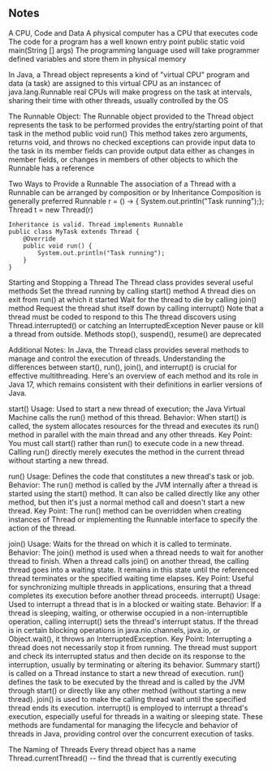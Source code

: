 ## Notes

A CPU, Code and Data
A physical computer has a CPU that executes code
The code for a program has a well known entry point
    public static void main(String [] args)
The programming language used will take programmer defined variables
and store them in physical memory

In Java, a Thread object represents a kind of "virtual CPU"
program and data (a task) are assigned to this virtual CPU as an instancec of 
java.lang.Runnable
real CPUs will make progress on the task at intervals, sharing their time
with other threads, usually controlled by the OS

The Runnable Object: 
The Runnable object provided to the Thread object
    represents the task to be performed
    provides the entry/starting point of that task in the method
        public void run()
    This method takes zero arguments, returns void, and throws no checked exceptions
    can provide input data to the task in its member fields
    can provide output data either as changes in member fields, 
    or changes in members of other objects to which the Runnable has a reference

Two Ways to Provide a Runnable
The association of a Thread with a Runnable can be arranged by composition or
by Inheritance
    Composition is generally preferred
    Runnable r = () -> { System.out.println("Task running");};
    Thread t = new Thread(r)
    
    Inheritance is valid. Thread implements Runnable
    public class MyTask extends Thread {
        @Override
        public void run() {
            System.out.println("Task running");
        }
    }

Starting and Stopping a Thread
The Thread class provides several useful methods
    Set the thread running by calling start() method
        A thread dies on exit from run() at which it started
    Wait for the thread to die by calling join() method
    Request the thread shut itself down by calling interrupt()
        Note that a thread must be coded to respond to this
        The thread discovers using Thread.interrupted() or catching an 
        InterruptedException
Never pause or kill a thread from outside. Methods stop(), suspend(), resume()
are deprecated

Additional Notes: 
In Java, the Thread class provides several methods to manage and control 
the execution of threads. Understanding the differences between 
start(), run(), join(), and interrupt() is crucial for effective multithreading. 
Here's an overview of each method and its role in Java 17, 
which remains consistent with their definitions in earlier versions of Java.

start()
Usage: Used to start a new thread of execution; the Java Virtual Machine calls 
the run() method of this thread.
Behavior: When start() is called, the system allocates resources for the thread 
and executes its run() method in parallel with the main thread and any 
other threads.
Key Point: You must call start() rather than run() to execute 
code in a new thread. Calling run() directly merely executes the 
method in the current thread without starting a new thread.

run()
Usage: Defines the code that constitutes a new thread's task or job.
Behavior: The run() method is called by the JVM internally after a thread is 
started using the start() method. 
It can also be called directly like any other method, but then it's just a 
normal method call and doesn't start a new thread.
Key Point: The run() method can be overridden when creating instances 
of Thread or implementing the Runnable interface to specify the 
action of the thread.

join()
Usage: Waits for the thread on which it is called to terminate.
Behavior: The join() method is used when a thread needs to wait for another thread to finish. When a thread calls join() on another thread, the calling thread goes into a waiting state. It remains in this state until the referenced thread terminates or the specified waiting time elapses.
Key Point: Useful for synchronizing multiple threads in applications, ensuring that a thread completes its execution before another thread proceeds.
interrupt()
Usage: Used to interrupt a thread that is in a blocked or waiting state.
Behavior: If a thread is sleeping, waiting, or otherwise occupied in a non-interruptible operation, calling interrupt() sets the thread's interrupt status. If the thread is in certain blocking operations in java.nio.channels, java.io, or Object.wait(), it throws an InterruptedException.
Key Point: Interrupting a thread does not necessarily stop it from running. The thread must support and check its interrupted status and then decide on its response to the interruption, usually by terminating or altering its behavior.
Summary
start() is called on a Thread instance to start a new thread of execution.
run() defines the task to be executed by the thread and is called by the JVM through start() or directly like any other method (without starting a new thread).
join() is used to make the calling thread wait until the specified thread ends its execution.
interrupt() is employed to interrupt a thread's execution, especially useful for threads in a waiting or sleeping state.
These methods are fundamental for managing the lifecycle and behavior of threads in Java, providing control over the concurrent execution of tasks.

The Naming of Threads
Every thread object has a name
Thread.currentThread() -- find the thread that is currently executing




